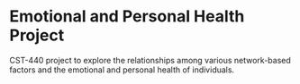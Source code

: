 # Emotional and Personal Health Project
CST-440 project to explore the relationships among various network-based factors and the emotional and personal health of individuals.

